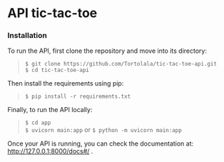 # API tic-tac-toe

### Installation

To run the API, first clone the repository and move into its directory:  
> `$ git clone https://github.com/Tortolala/tic-tac-toe-api.git`  
> `$ cd tic-tac-toe-api`  

Then install the requirements using pip:  
> `$ pip install -r requirements.txt`  

Finally, to run the API locally:  
> `$ cd app`  
> `$ uvicorn main:app` or  `$ python -m uvicorn main:app` 

Once your API is running, you can check the documentation at: http://127.0.0.1:8000/docs#/ .
